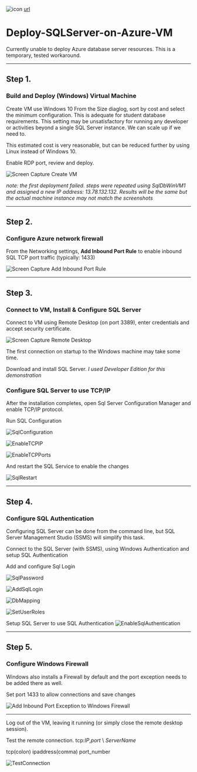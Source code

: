 ![icon](https://raw.githubusercontent.com/uid100/Deploy-SQLServer-on-Azure-VM/master/images/studency.png)
[url](https://portal.azure.com)

# Deploy-SQLServer-on-Azure-VM

Currently unable to deploy Azure database server resources. This is a temporary, tested workaround.

-----

## Step 1. 

### Build and Deploy (Windows) Virtual Machine

Create VM use Windows 10
From the Size diaglog, sort by cost and select the minimum configuration. This is adequate for student database requirements. This setting may be unsatisfactory for running any developer or activities beyond a single SQL Server instance.  We can scale up if we need to. 

This estimated cost is very reasonable, but can be reduced further by using Linux instead of Windows 10.

Enable RDP port, review and deploy.


![Screen Capture Create VM][CreateVM]

_note: the first deployment failed. steps were repeated using SqlDbWinVM1 and assigned a new IP address: 13.78.132.132.  Results will be the same but the actual machine instance may not match the screenshots_

-----

## Step 2.

### Configure Azure network firewall

From the Networking settings, **Add Inbound Port Rule** to enable inbound SQL TCP port traffic (typically: 1433)

![Screen Capture Add Inbound Port Rule][AddInboundPortRule]

-----

## Step 3.

### Connect to VM, Install & Configure SQL Server 

Connect to VM using Remote Desktop (on port 3389), enter credentials and accept security certificate.

![Screen Capture Remote Desktop][RDP]


The first connection on startup to the Windows machine may take some time.

Download and install SQL Server. _I used Developer Edition for this demonstration_

### Configure SQL Server to use TCP/IP

After the installation completes, open Sql Server Configuration Manager and enable TCP/IP protocol.

Run SQL Configuration

![SqlConfiguration][SqlConfiguration]

![EnableTCPIP][EnableTCPIP]

![EnableTCPPorts][EnableTCPPorts]

And restart the SQL Service to enable the changes

![SqlRestart][SqlRestart]

-----

## Step 4.

### Configure SQL Authentication 

Configuring SQL Server can be done from the command line, but SQL Server Management Studio (SSMS) will simplify this task.

Connect to the SQL Server (with SSMS), using Windows Authentication and setup SQL Authentication

Add and configure Sql Login

![SqlPassword][SqlPassword]

![AddSqlLogin][AddSqlLogin]

![DbMapping][DbMapping]

![SetUserRoles][SetUserRoles]

Setup SQL Server to use SQL Authentication
![EnableSqlAuthentication][EnableSqlAuthentication]

-----

## Step 5.

### Configure Windows Firewall

Windows also installs a Firewall by default and the port exception needs to be added there as well.

Set port 1433 to allow connections and save changes

![Add Inbound Port Exception to Windows Firewall][WinFirewallConfig]

-----

Log out of the VM, leaving it running (or simply close the remote desktop session). 

Test the remote connection.
tcp:_IP_,_port_ \ _ServerName_

tcp(colon)
ipaddress(comma)
port_number

![TestConnection][TestConnection]


[AddInboundPortRule]: https://raw.githubusercontent.com/uid100/Deploy-SQLServer-on-Azure-VM/master/AddInboundPortRule.JPG
[AddSqlLogin]: https://raw.githubusercontent.com/uid100/Deploy-SQLServer-on-Azure-VM/master/AddSqlLogin.JPG
[CreateVM]: https://raw.githubusercontent.com/uid100/Deploy-SQLServer-on-Azure-VM/master/CreateVM.JPG
[DbMapping]: https://raw.githubusercontent.com/uid100/Deploy-SQLServer-on-Azure-VM/master/DbMapping.JPG
[EnableSqlAuthentication]: https://raw.githubusercontent.com/uid100/Deploy-SQLServer-on-Azure-VM/master/EnableSqlAuthentication.png
[EnableTCPIP]: https://raw.githubusercontent.com/uid100/Deploy-SQLServer-on-Azure-VM/master/EnableTCPIP.JPG
[EnableTCPPorts]: https://raw.githubusercontent.com/uid100/Deploy-SQLServer-on-Azure-VM/master/EnableTCPPorts.JPG
[RDP]: https://raw.githubusercontent.com/uid100/Deploy-SQLServer-on-Azure-VM/master/RDP.JPG
[SetUserRoles]: https://raw.githubusercontent.com/uid100/Deploy-SQLServer-on-Azure-VM/master/SetUserRoles.JPG
[SqlConfiguration]: https://raw.githubusercontent.com/uid100/Deploy-SQLServer-on-Azure-VM/master/SqlConfiguration.JPG
[SqlPassword]: https://raw.githubusercontent.com/uid100/Deploy-SQLServer-on-Azure-VM/master/SqlPassword.JPG
[SqlRestart]: https://raw.githubusercontent.com/uid100/Deploy-SQLServer-on-Azure-VM/master/SqlRestart.JPG
[TestConnection]: https://raw.githubusercontent.com/uid100/Deploy-SQLServer-on-Azure-VM/master/TestConnection.png
[WinFirewallConfig]: https://raw.githubusercontent.com/uid100/Deploy-SQLServer-on-Azure-VM/master/WinFirewallConfig.JPG

